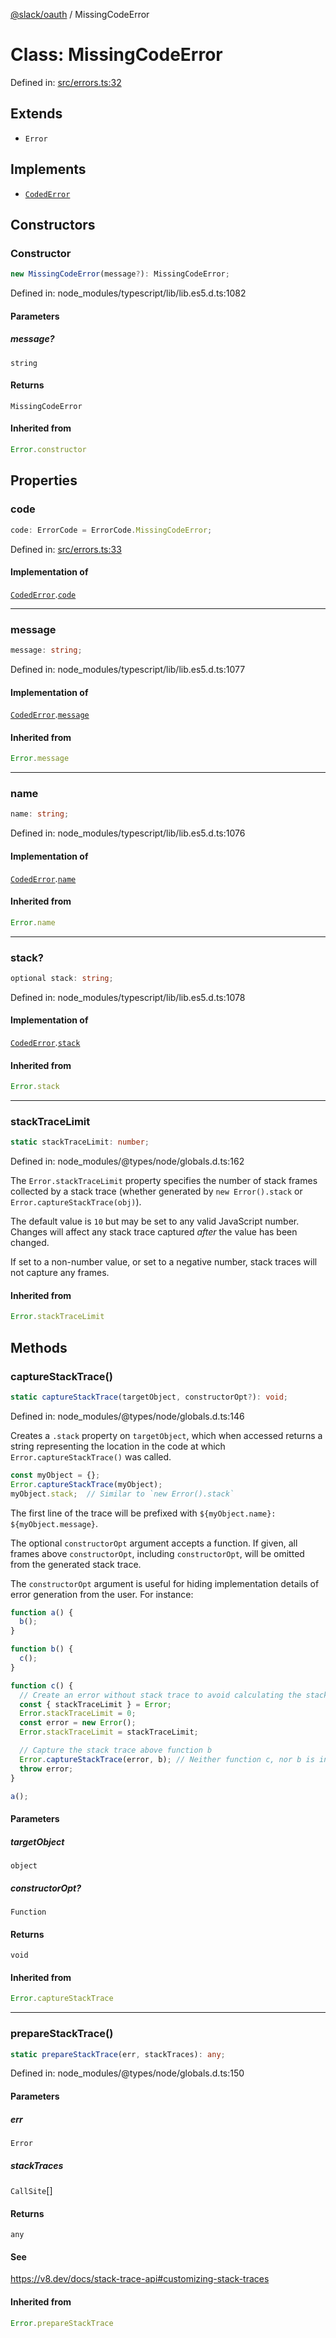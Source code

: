 [@slack/oauth](../index.md) / MissingCodeError

# Class: MissingCodeError

Defined in: [src/errors.ts:32](https://github.com/slackapi/node-slack-sdk/blob/main/packages/oauth/src/errors.ts#L32)

## Extends

- `Error`

## Implements

- [`CodedError`](../interfaces/CodedError.md)

## Constructors

### Constructor

```ts
new MissingCodeError(message?): MissingCodeError;
```

Defined in: node\_modules/typescript/lib/lib.es5.d.ts:1082

#### Parameters

##### message?

`string`

#### Returns

`MissingCodeError`

#### Inherited from

```ts
Error.constructor
```

## Properties

### code

```ts
code: ErrorCode = ErrorCode.MissingCodeError;
```

Defined in: [src/errors.ts:33](https://github.com/slackapi/node-slack-sdk/blob/main/packages/oauth/src/errors.ts#L33)

#### Implementation of

[`CodedError`](../interfaces/CodedError.md).[`code`](../interfaces/CodedError.md#code)

***

### message

```ts
message: string;
```

Defined in: node\_modules/typescript/lib/lib.es5.d.ts:1077

#### Implementation of

[`CodedError`](../interfaces/CodedError.md).[`message`](../interfaces/CodedError.md#message)

#### Inherited from

```ts
Error.message
```

***

### name

```ts
name: string;
```

Defined in: node\_modules/typescript/lib/lib.es5.d.ts:1076

#### Implementation of

[`CodedError`](../interfaces/CodedError.md).[`name`](../interfaces/CodedError.md#name)

#### Inherited from

```ts
Error.name
```

***

### stack?

```ts
optional stack: string;
```

Defined in: node\_modules/typescript/lib/lib.es5.d.ts:1078

#### Implementation of

[`CodedError`](../interfaces/CodedError.md).[`stack`](../interfaces/CodedError.md#stack)

#### Inherited from

```ts
Error.stack
```

***

### stackTraceLimit

```ts
static stackTraceLimit: number;
```

Defined in: node\_modules/@types/node/globals.d.ts:162

The `Error.stackTraceLimit` property specifies the number of stack frames
collected by a stack trace (whether generated by `new Error().stack` or
`Error.captureStackTrace(obj)`).

The default value is `10` but may be set to any valid JavaScript number. Changes
will affect any stack trace captured _after_ the value has been changed.

If set to a non-number value, or set to a negative number, stack traces will
not capture any frames.

#### Inherited from

```ts
Error.stackTraceLimit
```

## Methods

### captureStackTrace()

```ts
static captureStackTrace(targetObject, constructorOpt?): void;
```

Defined in: node\_modules/@types/node/globals.d.ts:146

Creates a `.stack` property on `targetObject`, which when accessed returns
a string representing the location in the code at which
`Error.captureStackTrace()` was called.

```js
const myObject = {};
Error.captureStackTrace(myObject);
myObject.stack;  // Similar to `new Error().stack`
```

The first line of the trace will be prefixed with
`${myObject.name}: ${myObject.message}`.

The optional `constructorOpt` argument accepts a function. If given, all frames
above `constructorOpt`, including `constructorOpt`, will be omitted from the
generated stack trace.

The `constructorOpt` argument is useful for hiding implementation
details of error generation from the user. For instance:

```js
function a() {
  b();
}

function b() {
  c();
}

function c() {
  // Create an error without stack trace to avoid calculating the stack trace twice.
  const { stackTraceLimit } = Error;
  Error.stackTraceLimit = 0;
  const error = new Error();
  Error.stackTraceLimit = stackTraceLimit;

  // Capture the stack trace above function b
  Error.captureStackTrace(error, b); // Neither function c, nor b is included in the stack trace
  throw error;
}

a();
```

#### Parameters

##### targetObject

`object`

##### constructorOpt?

`Function`

#### Returns

`void`

#### Inherited from

```ts
Error.captureStackTrace
```

***

### prepareStackTrace()

```ts
static prepareStackTrace(err, stackTraces): any;
```

Defined in: node\_modules/@types/node/globals.d.ts:150

#### Parameters

##### err

`Error`

##### stackTraces

`CallSite`[]

#### Returns

`any`

#### See

https://v8.dev/docs/stack-trace-api#customizing-stack-traces

#### Inherited from

```ts
Error.prepareStackTrace
```
